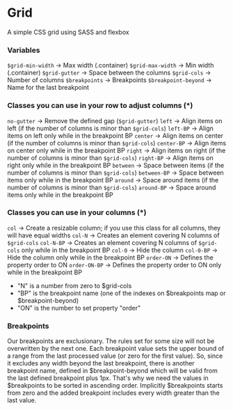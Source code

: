 ﻿# Grid
A simple CSS grid using SASS and flexbox

### Variables

`$grid-min-width`  → Max width (.container)
`$grid-max-width`  → Min width (.container)
`$grid-gutter`  → Space between the columns
`$grid-cols`  → Number of columns
`$breakpoints`  → Breakpoints
`$breakpoint-beyond`  → Name for the last breakpoint

### Classes you can use in your row to adjust columns (*)

`no-gutter`  → Remove the defined gap (`$grid-gutter`)
`left`  → Align items on left (if the number of columns is minor than  `$grid-cols`)
`left-BP`  → Align items on left only while in the breakpoint BP
`center`  → Align items on center (if the number of columns is minor than  `$grid-cols`)
`center-BP`  → Align items on center only while in the breakpoint BP
`right`  → Align items on right (if the number of columns is minor than  `$grid-cols`)
`right-BP`  → Align items on right only while in the breakpoint BP
`between`  → Space between items (if the number of columns is minor than  `$grid-cols`)
`between-BP`  → Space between items only while in the breakpoint BP
`around`  → Space around items (if the number of columns is minor than  `$grid-cols`)
`around-BP`  → Space around items only while in the breakpoint BP

### Classes you can use in your columns (*)

`col`  → Create a resizable column; if you use this class for all columns, they will have equal widths
`col-N`  → Creates an element covering N columns of  `$grid-cols`
`col-N-BP`  → Creates an element covering N columns of  `$grid-cols`  only while in the breakpoint BP
`col-0`  → Hide the column
`col-0-BP`  → Hide the column only while in the breakpoint BP
`order-ON`  → Defines the property order to ON
`order-ON-BP`  → Defines the property order to ON only while in the breakpoint BP

* "N" is a number from zero to $grid-cols  
* "BP" is the breakpoint name (one of the indexes on $breakpoints map or $breakpoint-beyond)  
* "ON" is the number to set property "order"

### Breakpoints

Our breakpoints are exclusionary. The rules set for some size will not be overwritten by the next one. Each breakpoint value sets the upper bound of a range from the last processed value (or zero for the first value). So, since it excludes any width beyond the last breakpoint, there is another breakpoint name, defined in $breakpoint-beyond which will be valid from the last defined breakpoint plus 1px. That's why we need the values in $breakpoints to be sorted in ascending order. Implicitly $breakpoints starts from zero and the added breakpoint includes every width greater than the last value.
